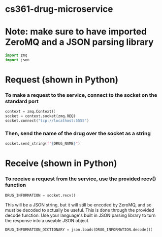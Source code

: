 # cs361-drug-microservice

# Note: make sure to have imported ZeroMQ and a JSON parsing library
```python
import zmq
import json
```

# Request (shown in Python)

### To make a request to the service, connect to the socket on the standard port
```python
context = zmq.Context()
socket = context.socket(zmq.REQ)
socket.connect("tcp://localhost:5555")
```
### Then, send the name of the drug over the socket as a string
```python
socket.send_string(f"{DRUG_NAME}")
```

# Receive (shown in Python)

### To receive a request from the service, use the provided recv() function
```python
DRUG_INFORMATION = socket.recv()
```
This will be a JSON string, but it will still be encoded by ZeroMQ, and so must be decoded to actually be useful. This is done through the provided decode function.
Use your language's built in JSON parsing library to turn the response into a useable JSON object.
```python
DRUG_INFORMATION_DICTIONARY = json.loads(DRUG_INFORMATION.decode())
```
